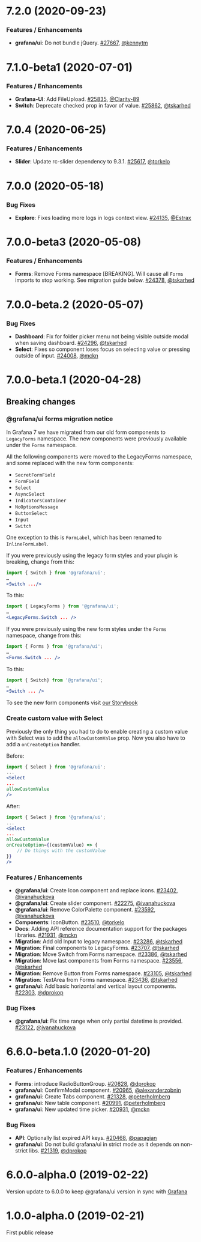 # 7.2.0 (2020-09-23)

### Features / Enhancements
- **grafana/ui**: Do not bundle jQuery. [#27667](https://github.com/Fenrislol/grafana/pull/27667), [@kennytm](https://github.com/kennytm)

# 7.1.0-beta1 (2020-07-01)

### Features / Enhancements
- **Grafana-UI**: Add FileUpload. [#25835](https://github.com/Fenrislol/grafana/pull/25835), [@Clarity-89](https://github.com/Clarity-89)
- **Switch**: Deprecate checked prop in favor of value. [#25862](https://github.com/Fenrislol/grafana/pull/25862), [@tskarhed](https://github.com/tskarhed)
  

# 7.0.4 (2020-06-25)

### Features / Enhancements
- **Slider**: Update rc-slider dependency to 9.3.1. [#25617](https://github.com/Fenrislol/grafana/pull/25617), [@torkelo](https://github.com/torkelo)

# 7.0.0 (2020-05-18)

### Bug Fixes

- **Explore**: Fixes loading more logs in logs context view. [#24135](https://github.com/Fenrislol/grafana/pull/24135), [@Estrax](https://github.com/Estrax)

# 7.0.0-beta3 (2020-05-08)

### Features / Enhancements

- **Forms**: Remove Forms namespace [BREAKING]. Will cause all `Forms` imports to stop working. See migration guide below. [#24378](https://github.com/Fenrislol/grafana/pull/24378), [@tskarhed](https://github.com/tskarhed)

# 7.0.0-beta.2 (2020-05-07)

### Bug Fixes

- **Dashboard**: Fix for folder picker menu not being visible outside modal when saving dashboard. [#24296](https://github.com/Fenrislol/grafana/pull/24296), [@tskarhed](https://github.com/tskarhed)
- **Select**: Fixes so component loses focus on selecting value or pressing outside of input. [#24008](https://github.com/Fenrislol/grafana/pull/24008), [@mckn](https://github.com/mckn)

# 7.0.0-beta.1 (2020-04-28)

## Breaking changes

### @grafana/ui forms migration notice

In Grafana 7 we have migrated from our old form components to `LegacyForms` namespace. The new components were previously available under the `Forms` namespace.

All the following components were moved to the LegacyForms namespace, and some replaced with the new form components:

- `SecretFormField`
- `FormField`
- `Select`
- `AsyncSelect`
- `IndicatorsContainer`
- `NoOptionsMessage`
- `ButtonSelect`
- `Input`
- `Switch`

One exception to this is `FormLabel`, which has been renamed to `InlineFormLabel`.

If you were previously using the legacy form styles and your plugin is breaking, change from this:

```jsx
import { Switch } from '@grafana/ui';
…
<Switch .../>
```

To this:

```jsx
import { LegacyForms } from '@grafana/ui';
…
<LegacyForms.Switch ... />
```

If you were previously using the new form styles under the `Forms` namespace, change from this:

```jsx
import { Forms } from '@grafana/ui';
…
<Forms.Switch ... />
```

To this:

```jsx
import { Switch} from '@grafana/ui';
…
<Switch ... />
```

To see the new form components visit [our Storybook](https://developers.grafana.com/ui)

### Create custom value with Select

Previously the only thing you had to do to enable creating a custom value with Select was to add the `allowCustomValue` prop. Now you also have to add a `onCreateOption` handler.

Before:

```jsx
import { Select } from '@grafana/ui';
...
<Select
...
allowCustomValue
/>

```

After:

```jsx
import { Select } from '@grafana/ui';
...
<Select
...
allowCustomValue
onCreateOption={(customValue) => {
    // Do things with the customValue
}}
/>

```

### Features / Enhancements

- **@grafana/ui**: Create Icon component and replace icons. [#23402](https://github.com/Fenrislol/grafana/pull/23402), [@ivanahuckova](https://github.com/ivanahuckova)
- **@grafana/ui**: Create slider component. [#22275](https://github.com/Fenrislol/grafana/pull/22275), [@ivanahuckova](https://github.com/ivanahuckova)
- **@grafana/ui**: Remove ColorPalette component. [#23592](https://github.com/Fenrislol/grafana/pull/23592), [@ivanahuckova](https://github.com/ivanahuckova)
- **Components**: IconButton. [#23510](https://github.com/Fenrislol/grafana/pull/23510), [@torkelo](https://github.com/torkelo)
- **Docs**: Adding API reference documentation support for the packages libraries. [#21931](https://github.com/Fenrislol/grafana/pull/21931), [@mckn](https://github.com/mckn)
- **Migration**: Add old Input to legacy namespace. [#23286](https://github.com/Fenrislol/grafana/pull/23286), [@tskarhed](https://github.com/tskarhed)
- **Migration**: Final components to LegacyForms. [#23707](https://github.com/Fenrislol/grafana/pull/23707), [@tskarhed](https://github.com/tskarhed)
- **Migration**: Move Switch from Forms namespace. [#23386](https://github.com/Fenrislol/grafana/pull/23386), [@tskarhed](https://github.com/tskarhed)
- **Migration**: Move last components from Forms namespace. [#23556](https://github.com/Fenrislol/grafana/pull/23556), [@tskarhed](https://github.com/tskarhed)
- **Migration**: Remove Button from Forms namespace. [#23105](https://github.com/Fenrislol/grafana/pull/23105), [@tskarhed](https://github.com/tskarhed)
- **Migration**: TextArea from Forms namespace. [#23436](https://github.com/Fenrislol/grafana/pull/23436), [@tskarhed](https://github.com/tskarhed)
- **grafana/ui**: Add basic horizontal and vertical layout components. [#22303](https://github.com/Fenrislol/grafana/pull/22303), [@dprokop](https://github.com/dprokop)

### Bug Fixes

- **@grafana/ui**: Fix time range when only partial datetime is provided. [#23122](https://github.com/Fenrislol/grafana/pull/23122), [@ivanahuckova](https://github.com/ivanahuckova)

# 6.6.0-beta.1.0 (2020-01-20)

### Features / Enhancements

- **Forms**: introduce RadioButtonGroup. [#20828](https://github.com/Fenrislol/grafana/pull/20828), [@dprokop](https://github.com/dprokop)
- **grafana/ui**: ConfirmModal component. [#20965](https://github.com/Fenrislol/grafana/pull/20965), [@alexanderzobnin](https://github.com/alexanderzobnin)
- **grafana/ui**: Create Tabs component. [#21328](https://github.com/Fenrislol/grafana/pull/21328), [@peterholmberg](https://github.com/peterholmberg)
- **grafana/ui**: New table component. [#20991](https://github.com/Fenrislol/grafana/pull/20991), [@peterholmberg](https://github.com/peterholmberg)
- **grafana/ui**: New updated time picker. [#20931](https://github.com/Fenrislol/grafana/pull/20931), [@mckn](https://github.com/mckn)

### Bug Fixes

- **API**: Optionally list expired API keys. [#20468](https://github.com/Fenrislol/grafana/pull/20468), [@papagian](https://github.com/papagian)
- **grafana/ui**: Do not build grafana/ui in strict mode as it depends on non-strict libs. [#21319](https://github.com/Fenrislol/grafana/pull/21319), [@dprokop](https://github.com/dprokop)

# 6.0.0-alpha.0 (2019-02-22)

Version update to 6.0.0 to keep @grafana/ui version in sync with [Grafana](https://github.com/Fenrislol/grafana)

# 1.0.0-alpha.0 (2019-02-21)

First public release
